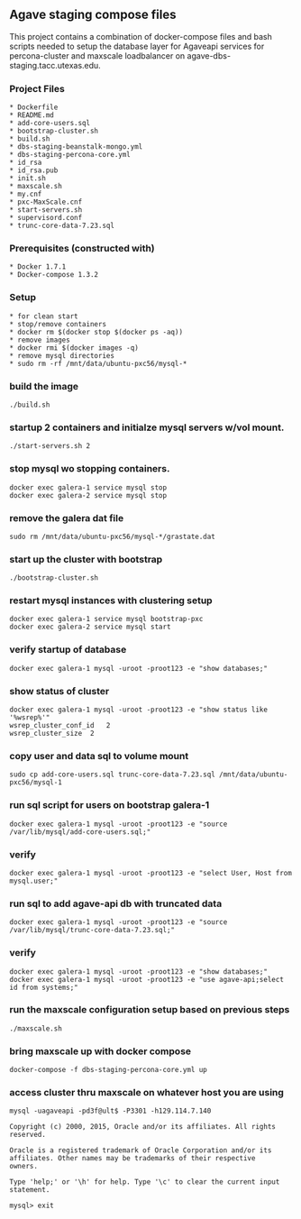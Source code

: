 ## Agave staging compose files

This project contains a combination of docker-compose files and bash scripts needed to setup the database layer for Agaveapi services 
for percona-cluster and maxscale loadbalancer on agave-dbs-staging.tacc.utexas.edu.  

### Project Files
    * Dockerfile
    * README.md
    * add-core-users.sql
    * bootstrap-cluster.sh
    * build.sh
    * dbs-staging-beanstalk-mongo.yml
    * dbs-staging-percona-core.yml
    * id_rsa
    * id_rsa.pub
    * init.sh
    * maxscale.sh
    * my.cnf
    * pxc-MaxScale.cnf
    * start-servers.sh
    * supervisord.conf
    * trunc-core-data-7.23.sql

### Prerequisites (constructed with)
    * Docker 1.7.1
    * Docker-compose 1.3.2

### Setup

    * for clean start
    * stop/remove containers
    * docker rm $(docker stop $(docker ps -aq))
    * remove images
    * docker rmi $(docker images -q)
    * remove mysql directories
    * sudo rm -rf /mnt/data/ubuntu-pxc56/mysql-*

### build the image
    ./build.sh

### startup 2 containers and initialze mysql servers w/vol mount.
    ./start-servers.sh 2

### stop mysql wo stopping containers.
    docker exec galera-1 service mysql stop
    docker exec galera-2 service mysql stop

### remove the galera dat file
    sudo rm /mnt/data/ubuntu-pxc56/mysql-*/grastate.dat

### start up the cluster with bootstrap
    ./bootstrap-cluster.sh

### restart mysql instances with clustering setup
    docker exec galera-1 service mysql bootstrap-pxc
    docker exec galera-2 service mysql start 

### verify startup of database
    docker exec galera-1 mysql -uroot -proot123 -e "show databases;"

### show status of cluster
    docker exec galera-1 mysql -uroot -proot123 -e "show status like '%wsrep%'"
    wsrep_cluster_conf_id	2
    wsrep_cluster_size	2

### copy user and data sql to volume mount
    sudo cp add-core-users.sql trunc-core-data-7.23.sql /mnt/data/ubuntu-pxc56/mysql-1

### run sql script for users on bootstrap galera-1
    docker exec galera-1 mysql -uroot -proot123 -e "source /var/lib/mysql/add-core-users.sql;"

### verify
    docker exec galera-1 mysql -uroot -proot123 -e "select User, Host from mysql.user;"

### run sql to add agave-api db with truncated data
    docker exec galera-1 mysql -uroot -proot123 -e "source /var/lib/mysql/trunc-core-data-7.23.sql;"

### verify
    docker exec galera-1 mysql -uroot -proot123 -e "show databases;"
    docker exec galera-1 mysql -uroot -proot123 -e "use agave-api;select id from systems;"

### run the maxscale configuration setup based on previous steps
    ./maxscale.sh

### bring maxscale up with docker compose
    docker-compose -f dbs-staging-percona-core.yml up

### access cluster thru maxscale on whatever host you are using
    mysql -uagaveapi -pd3f@ult$ -P3301 -h129.114.7.140

    Copyright (c) 2000, 2015, Oracle and/or its affiliates. All rights reserved.

    Oracle is a registered trademark of Oracle Corporation and/or its
    affiliates. Other names may be trademarks of their respective
    owners.

    Type 'help;' or '\h' for help. Type '\c' to clear the current input statement.

    mysql> exit

